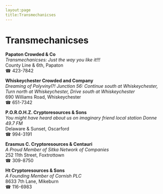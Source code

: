 ```yaml
---
layout:page
title:Transmechanicses
---
```

# Transmechanicses

**Papaton Crowded & Co**  
_Transmechanicses: Just the way you like it!!!_  
County Line & 6th, Papaton  
☎ 423-7842



**Whiskeychester Crowded and Company**  
_Dreaming of Polyvinyl?! 
Junction 56: Continue south at Whiskeychester, Turn north at Whiskeychester, Drive south at Whiskeychester_  
690 Williams Road, Whiskeychester  
☎ 651-7342



**P.O.R.O.H.Z. Cryptoresources & Sons**  
_You might have heard about us on imaginary friend local station Donne 49.7 FM_  
Delaware & Sunset, Oscarford  
☎ 994-3191



**Erasmus C. Cryptoresources & Centauri**  
_A Proud Member of Sitka Network of Companies_  
252 11th Street, Foxtrottown  
☎ 309-8750



**Ht Cryptoresources & Sons**  
_A Founding Member of Cornish PLC_  
8633 7th Lane, Mikeburn  
☎ 116-6983



